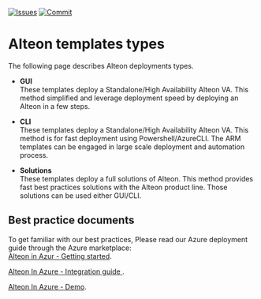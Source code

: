 [![Issues](https://img.shields.io/github/issues/Radware/Radware-azure-arm-templates)](https://github.com/radware/Radware-azure-arm-templates/issues)
[![Commit](https://img.shields.io/github/last-commit/Radware/Radware-azure-arm-templates)]()
# Alteon templates types

The following page describes Alteon deployments types.

  - **GUI** <br>These templates deploy a Standalone/High Availability Alteon VA.
      This method simplified and leverage deployment speed by deploying an Alteon in a few steps.
 
 - **CLI** <br>These templates deploy a Standalone/High Availability Alteon VA.
      This method is for fast deployment using Powershell/AzureCLI.
      The ARM templates can be engaged in large scale deployment and automation process.
      
 - **Solutions** <br>These templates deploy a full solutions of Alteon.
      This method provides fast best practices solutions with the Alteon product line.
      Those solutions can be used either GUI/CLI.   
      
## Best practice documents      

To get familiar with our best practices, Please read our Azure deployment guide through the Azure marketplace: <br>
[Alteon in Azur - Getting started](https://support.radware.com/app/answers/answer_view/a_id/20942/related/1). 
 
[Alteon In Azure - Integration guide ]( http://portals.radware.com/Customer/Home/Product-Resources/Sales-Tools-Documents/Technical-Integration-Guides/Integration-Guide-Alteon-and-Microsoft-Azure/). 
 
 [Alteon In Azure - Demo]( https://www.youtube.com/watch?v=9D0mN6JKAHg/).
 
 
    
